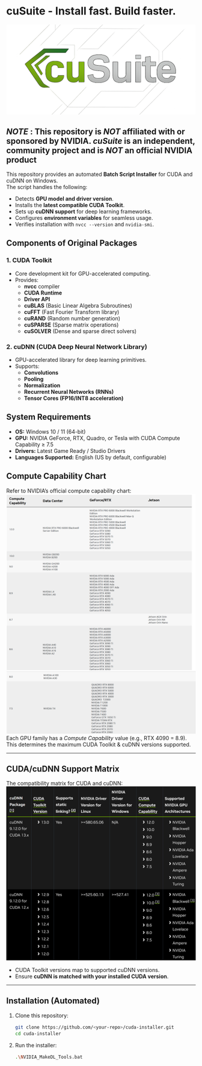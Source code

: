 # cuSuite - Install fast. Build faster.

![Logo](img/logo.png)


## _NOTE_ : This repository is _**NOT**_ affiliated with or sponsored by NVIDIA. _cuSuite_ is an independent, community project and is _**NOT**_ an official NVIDIA product


This repository provides an automated **Batch Script Installer** for CUDA and cuDNN on Windows.  
The script handles the following:

- Detects **GPU model and driver version**.  
- Installs the **latest compatible CUDA Toolkit**.  
- Sets up **cuDNN support** for deep learning frameworks.  
- Configures **environment variables** for seamless usage.  
- Verifies installation with `nvcc --version` and `nvidia-smi`.


## Components of Original Packages

### 1. CUDA Toolkit
- Core development kit for GPU-accelerated computing.
- Provides:
  - **nvcc** compiler
  - **CUDA Runtime**
  - **Driver API**
  - **cuBLAS** (Basic Linear Algebra Subroutines)
  - **cuFFT** (Fast Fourier Transform library)
  - **cuRAND** (Random number generation)
  - **cuSPARSE** (Sparse matrix operations)
  - **cuSOLVER** (Dense and sparse direct solvers)

### 2. cuDNN (CUDA Deep Neural Network Library)
- GPU-accelerated library for deep learning primitives.
- Supports:
  - **Convolutions**
  - **Pooling**
  - **Normalization**
  - **Recurrent Neural Networks (RNNs)**
  - **Tensor Cores (FP16/INT8 acceleration)**



##  System Requirements

- **OS:** Windows 10 / 11 (64-bit)  
- **GPU:** NVIDIA GeForce, RTX, Quadro, or Tesla with CUDA Compute Capability ≥ 7.5
- **Drivers:** Latest Game Ready / Studio Drivers  
- **Languages Supported:** English (US by default, configurable)



## Compute Capability Chart

Refer to NVIDIA’s official compute capability chart:  
![Compute Capability](img/image.png)
![CC 2](img/image-2.png)
Each GPU family has a *Compute Capability* value (e.g., RTX 4090 = 8.9).  
This determines the maximum CUDA Toolkit & cuDNN versions supported.

---

## CUDA/cuDNN Support Matrix

The compatibility matrix for CUDA and cuDNN:  
![CuDNN Support Matrix](img/image-1.png)

- CUDA Toolkit versions map to supported cuDNN versions.  
- Ensure **cuDNN is matched with your installed CUDA version**.  

---

## Installation (Automated)

1. Clone this repository:
   ```bash
   git clone https://github.com/<your-repo>/cuda-installer.git
   cd cuda-installer
   ```

2. Run the installer:
   ```bash
   .\NVIDIA_MakeDL_Tools.bat
   ```
